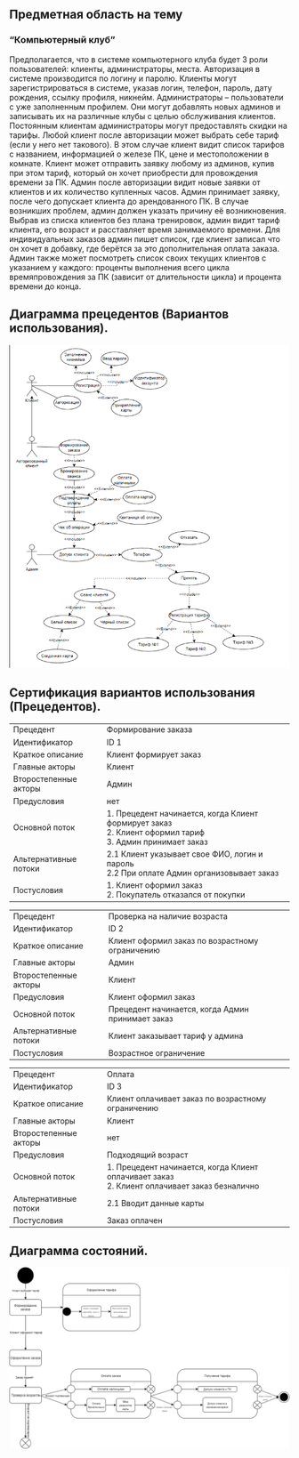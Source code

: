## Предметная область на тему
### “Компьютерный клуб”

Предполагается, что в системе компьютерного клуба будет 3 роли пользователей: клиенты, администраторы, места. Авторизация в системе производится по логину и паролю. Клиенты могут зарегистрироваться в системе, указав логин, телефон, пароль, дату рождения, ссылку профиля, никнейм.
Администраторы – пользователи с уже заполненным профилем. Они могут добавлять новых админов и записывать их на различные клубы с целью обслуживания клиентов. Постоянным клиентам администраторы могут предоставлять скидки на тарифы.
Любой клиент после авторизации может выбрать себе тариф (если у него нет такового). В этом случае клиент видит список тарифов с названием, информацией о железе ПК, цене и местоположении в комнате. Клиент может отправить заявку любому из админов, купив при этом тариф, который он хочет приобрести для провождения времени за ПК.
Админ после авторизации видит новые заявки от клиентов и их количество купленных часов. Админ принимает заявку, после чего допускает клиента до арендованного ПК. В случае возникших проблем, админ должен указать причину её возникновения. Выбрав из списка клиентов без плана тренировок, админ видит тариф клиента, его возраст и расставляет время занимаемого времени. Для индивидуальных заказов админ пишет список, где клиент записал что он хочет в добавку, где берётся за это дополнительная оплата заказа.
Админ также может посмотреть список своих текущих клиентов с указанием у каждого: проценты выполнения всего цикла времяпровождения за ПК (зависит от длительности цикла) и процента времени до конца.
## Диаграмма прецедентов (Вариантов использования).
![](diagramma12.png)
## Сертификация вариантов использования (Прецедентов).
|  | |
| --- | ---| 
| Прецедент | Формирование заказа |
| Идентификатор | ID 1 |
| Краткое описание | Клиент формирует заказ |
| Главные акторы | Клиент |
| Второстепенные акторы | Админ | 
| Предусловия | нет
| Основной поток | 1. Прецедент начинается, когда Клиент формирует заказ <br/>2. Клиент оформил тариф <br/>3. Админ принимает заказ
| Альтернативные потоки | 2.1 Клиент указывает свое ФИО, логин и пароль <br/>2.2 При оплате Админ организовывает заказ
| Постусловия | 1. Клиент оформил заказ<br/> 2. Покупатель отказался от покупки

| | |
---|---
Прецедент | Проверка на наличие возраста
Идентификатор | ID 2
Краткое описание | Клиент оформил заказ по возрастному ограничению
Главные акторы | Админ
Второстепенные акторы |  Клиент
Предусловия | Клиент оформил заказ
Основной поток | Прецедент начинается, когда Админ принимает заказ
Альтернативные потоки | Клиент заказывает тариф у админа
Постусловия | Возрастное ограничение

| | |
| --- | --- | 
| Прецедент | Оплата|
Идентификатор | ID 3
Краткое описание | Клиент оплачивает заказ по возрастному ограничению
Главные акторы | Клиент
Второстепенные акторы |  нет
Предусловия | Подходящий возраст
Основной поток | 1. Прецедент начинается, когда Клиент оплачивает заказ<br/>2. Клиент оплачивает заказ безналично<br/>
Альтернативные потоки | 2.1 Вводит данные карты 
Постусловия | Заказ оплачен
## Диаграмма состояний.
![](./Img/Sxemasost.png)


